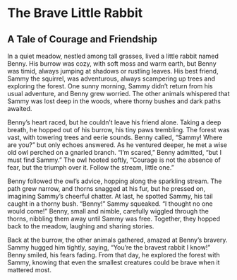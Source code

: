 # The Brave Little Rabbit
## A Tale of Courage and Friendship

In a quiet meadow, nestled among tall grasses, lived a little rabbit named Benny. His burrow was cozy, with soft moss and warm earth, but Benny was timid, always jumping at shadows or rustling leaves. His best friend, Sammy the squirrel, was adventurous, always scampering up trees and exploring the forest. One sunny morning, Sammy didn’t return from his usual adventure, and Benny grew worried. The other animals whispered that Sammy was lost deep in the woods, where thorny bushes and dark paths awaited.

Benny’s heart raced, but he couldn’t leave his friend alone. Taking a deep breath, he hopped out of his burrow, his tiny paws trembling. The forest was vast, with towering trees and eerie sounds. Benny called, “Sammy! Where are you?” but only echoes answered. As he ventured deeper, he met a wise old owl perched on a gnarled branch. “I’m scared,” Benny admitted, “but I must find Sammy.” The owl hooted softly, “Courage is not the absence of fear, but the triumph over it. Follow the stream, little one.”

Benny followed the owl’s advice, hopping along the sparkling stream. The path grew narrow, and thorns snagged at his fur, but he pressed on, imagining Sammy’s cheerful chatter. At last, he spotted Sammy, his tail caught in a thorny bush. “Benny!” Sammy squeaked. “I thought no one would come!” Benny, small and nimble, carefully wiggled through the thorns, nibbling them away until Sammy was free. Together, they hopped back to the meadow, laughing and sharing stories.

Back at the burrow, the other animals gathered, amazed at Benny’s bravery. Sammy hugged him tightly, saying, “You’re the bravest rabbit I know!” Benny smiled, his fears fading. From that day, he explored the forest with Sammy, knowing that even the smallest creatures could be brave when it mattered most.